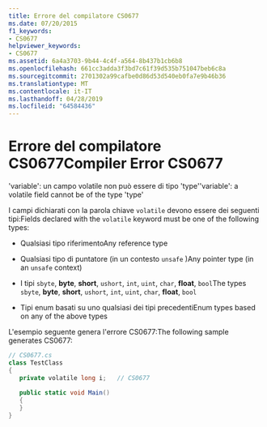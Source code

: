 ```yaml
---
title: Errore del compilatore CS0677
ms.date: 07/20/2015
f1_keywords:
- CS0677
helpviewer_keywords:
- CS0677
ms.assetid: 6a4a3703-9b44-4c4f-a564-8b437b1cb6b8
ms.openlocfilehash: 661cc3adda3f3bd7c61f39d535b751047beb6c8a
ms.sourcegitcommit: 2701302a99cafbe0d86d53d540eb0fa7e9b46b36
ms.translationtype: MT
ms.contentlocale: it-IT
ms.lasthandoff: 04/28/2019
ms.locfileid: "64584436"
---
```

# <a name="compiler-error-cs0677"></a><span data-ttu-id="683c6-102">Errore del compilatore CS0677</span><span class="sxs-lookup"><span data-stu-id="683c6-102">Compiler Error CS0677</span></span>
<span data-ttu-id="683c6-103">'variable': un campo volatile non può essere di tipo 'type'</span><span class="sxs-lookup"><span data-stu-id="683c6-103">'variable': a volatile field cannot be of the type 'type'</span></span>  
  
 <span data-ttu-id="683c6-104">I campi dichiarati con la parola chiave `volatile` devono essere dei seguenti tipi:</span><span class="sxs-lookup"><span data-stu-id="683c6-104">Fields declared with the `volatile` keyword must be one of the following types:</span></span>  
  
- <span data-ttu-id="683c6-105">Qualsiasi tipo riferimento</span><span class="sxs-lookup"><span data-stu-id="683c6-105">Any reference type</span></span>  
  
- <span data-ttu-id="683c6-106">Qualsiasi tipo di puntatore (in un contesto `unsafe` )</span><span class="sxs-lookup"><span data-stu-id="683c6-106">Any pointer type (in an `unsafe` context)</span></span>  
  
- <span data-ttu-id="683c6-107">I tipi `sbyte`, **byte**, **short**, `ushort`, `int`, `uint`, `char`, **float**, `bool`</span><span class="sxs-lookup"><span data-stu-id="683c6-107">The types `sbyte`, **byte**, **short**, `ushort`, `int`, `uint`, `char`, **float**, `bool`</span></span>  
  
- <span data-ttu-id="683c6-108">Tipi enum basati su uno qualsiasi dei tipi precedenti</span><span class="sxs-lookup"><span data-stu-id="683c6-108">Enum types based on any of the above types</span></span>  
  
 <span data-ttu-id="683c6-109">L'esempio seguente genera l'errore CS0677:</span><span class="sxs-lookup"><span data-stu-id="683c6-109">The following sample generates CS0677:</span></span>  
  
```csharp  
// CS0677.cs  
class TestClass  
{  
   private volatile long i;   // CS0677  
  
   public static void Main()  
   {  
   }  
}  
```
